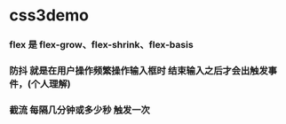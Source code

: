 # css3demo

###  flex 是 flex-grow、flex-shrink、flex-basis

### 防抖 就是在用户操作频繁操作输入框时 结束输入之后才会出触发事件，(个人理解)

### 截流 每隔几分钟或多少秒 触发一次 